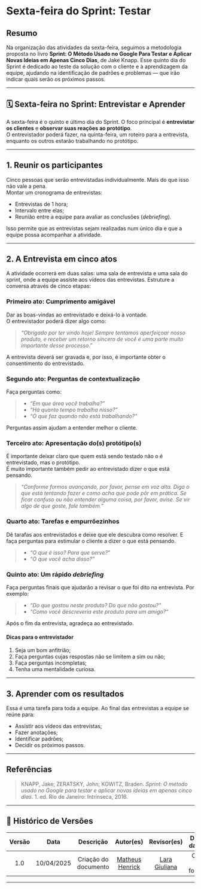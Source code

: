 # Sexta-feira do Sprint: Testar

## Resumo

Na organização das atividades da sexta-feira, seguimos a metodologia proposta no livro **Sprint: O Método Usado no Google Para Testar e Aplicar Novas Ideias em Apenas Cinco Dias**, de Jake Knapp. Esse quinto dia do Sprint é dedicado ao teste da solução com o cliente e à aprendizagem da equipe, ajudando na identificação de padrões e problemas — que irão indicar quais serão os próximos passos.



---



## 🗓️ Sexta-feira no Sprint: Entrevistar e Aprender

A sexta-feira é o quinto e último dia do Sprint. O foco principal é **entrevistar os clientes** e **observar suas reações ao protótipo**.  
O entrevistador poderá fazer, na quinta-feira, um roteiro para a entrevista, enquanto os outros estarão trabalhando no protótipo.



---



## 1. Reunir os participantes

Cinco pessoas que serão entrevistadas individualmente. Mais do que isso não vale a pena.  
Montar um cronograma de entrevistas:  

- Entrevistas de 1 hora;
- Intervalo entre elas;
- Reunião entre a equipe para avaliar as conclusões (*debriefing*).

Isso permite que as entrevistas sejam realizadas num único dia e que a equipe possa acompanhar a atividade.



---



## 2. A Entrevista em cinco atos

A atividade ocorrerá em duas salas: uma sala de entrevista e uma sala do sprint, onde a equipe assiste aos vídeos das entrevistas.
Estruture a conversa através de cinco etapas:



### Primeiro ato: Cumprimento amigável

Dar as boas-vindas ao entrevistado e deixá-lo à vontade.  
O entrevistador poderá dizer algo como:  

> *“Obrigado	por	ter	vindo hoje! Sempre tentamos	aperfeiçoar	nosso produto, e receber um retorno	sincero	de você	é	uma	parte muito importante desse processo.”*

A entrevista deverá ser gravada e, por isso, é importante obter o consentimento do entrevistado.



### Segundo	ato: Perguntas de contextualização

Faça perguntas como:  

> - *“Em que área você trabalha?”*  
> - *“Há quanto tempo trabalha nisso?”*  
> - *“O que faz quando não está trabalhando?”*  

Perguntas assim ajudam a entender melhor o cliente.



### Terceiro ato: Apresentação do(s) protótipo(s)

É importante deixar claro que quem está sendo testado  não o é entrevistado, mas o protótipo.  
É muito importante também pedir ao entrevistado dizer o que está pensando.

> *“Conforme formos avançando,	por	favor, pense em	voz	alta. Diga o que está tentando fazer e como	acha que pode pôr em prática. Se ficar confuso ou não entender alguma coisa, por favor, avise. Se vir algo de que goste, fale também.”*



### Quarto ato: Tarefas e empurrõezinhos

Dê tarafas aos entrevistados e deixe que ele descubra como resolver. E faça perguntas para estimular o cliente a dizer o que está pensando.  

> - *“O que	é isso?	Para que serve?”*  
> - *“O	que	você acha disso?”*  



### Quinto ato: Um rápido *debriefing*

Faça perguntas finais que ajudarão a revisar o que foi dito na entrevista. Por exemplo:  

> - *“Do que gostou	neste produto? Do que não gostou?”*  
> - *“Como você descreveria	este produto para um amigo?”*  

Após o fim da entrevista, agradeça ao entrevistado.



#### Dicas para o entrevistador

1.	Seja um	bom	anfitrião;  
2.	Faça perguntas cujas respostas não se limitem a sim ou não;  
3.	Faça perguntas incompletas;  
4.	Tenha uma mentalidade curiosa.  



---



## 3. Aprender com os resultados

Essa é uma tarefa para toda a equipe. Ao final das entrevistas a equipe se reúne para:  

- Assistir aos vídeos das entrevistas;
- Fazer anotações;
- Identificar padrões;
- Decidir os próximos passos.



---



## Referências

> KNAPP, Jake; ZERATSKY, John; KOWITZ, Braden. *Sprint: O método usado no Google para testar e aplicar novas ideias em apenas cinco dias*. 1. ed. Rio de Janeiro: Intrínseca, 2016.



---



## 📄 Histórico de Versões

| Versão | Data       | Descrição             | Autor(es)                                                             | Revisor(es)                                                       | Descrição da Revisão |
|:------:|:----------:|:---------------------:|:----------------------------------------------------------------------:|:------------------------------------------------------------------:|:---------------------:|
| 1.0    | 10/04/2025 | Criação do documento | [Matheus Henrick](https://github.com/MatheusHenrickSantos)           | [Lara Giuliana](https://github.com/gravelylara)                   |       Correção na formatação                |
---
